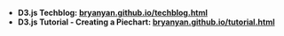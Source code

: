 * <b> D3.js Techblog: <b> [bryanyan.github.io/techblog.html](https://bryanyan.github.io/techblog.html)
* <b> D3.js Tutorial - Creating a Piechart: <b> [bryanyan.github.io/tutorial.html](https:///bryanyan.github.io/tutorial.html) 